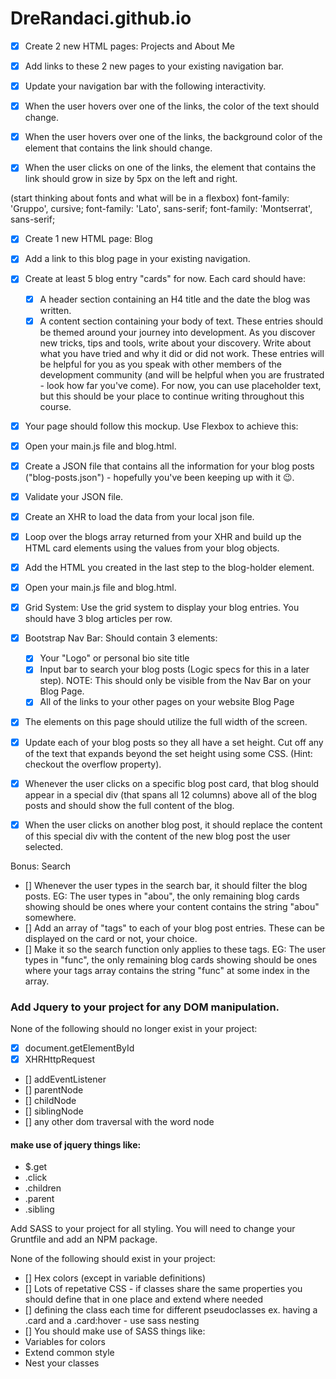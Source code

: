 # DreRandaci.github.io

- [x] Create 2 new HTML pages: Projects and About Me
- [x] Add links to these 2 new pages to your existing navigation bar.
- [x] Update your navigation bar with the following interactivity.

- [x] When the user hovers over one of the links, the color of the text should change.
- [x] When the user hovers over one of the links, the background color of the element that contains the link should change.
- [x] When the user clicks on one of the links, the element that contains the link should grow in size by 5px on the left and right.

(start thinking about fonts and what will be in a flexbox)
	font-family: 'Gruppo', cursive;
	font-family: 'Lato', sans-serif;
	font-family: 'Montserrat', sans-serif;

- [x] Create 1 new HTML page: Blog
- [x] Add a link to this blog page in your existing navigation.
- [x] Create at least 5 blog entry "cards" for now. Each card should have:
	- [x] A header section containing an H4 title and the date the blog was written.
    - [x] A content section containing your body of text. These entries should be themed around your journey into development. As you discover new tricks, tips and tools, write about your discovery. Write about what you have tried and why it did or did not work. These entries will be helpful for you as you speak with other members of the development community (and will be helpful when you are frustrated - look how far you've come). For now, you can use placeholder text, but this should be your place to continue writing throughout this course.
- [x] Your page should follow this mockup. Use Flexbox to achieve this: 

- [x] Open your main.js file and blog.html.
- [x] Create a JSON file that contains all the information for your blog posts ("blog-posts.json") - hopefully you've been keeping up with it 😉. 
- [x] Validate your JSON file.
- [x] Create an XHR to load the data from your local json file.
- [x] Loop over the blogs array returned from your XHR and build up the HTML card elements using the values from your blog objects.
- [x] Add the HTML you created in the last step to the blog-holder element.

- [x] Open your main.js file and blog.html.

- [x] Grid System: Use the grid system to display your blog entries. You should have 3 blog articles per row.

- [x] Bootstrap Nav Bar: Should contain 3 elements:
	- [x] Your "Logo" or personal bio site title
	- [x] Input bar to search your blog posts (Logic specs for this in a later step). NOTE: This should only be visible from the Nav Bar on your Blog Page.
	- [x] All of the links to your other pages on your website
	Blog Page

- [x] The elements on this page should utilize the full width of the screen.
- [x] Update each of your blog posts so they all have a set height. Cut off any of the text that expands beyond the set height using some CSS. (Hint: checkout the overflow property).
- [x] Whenever the user clicks on a specific blog post card, that blog should appear in a special div (that spans all 12 columns) above all of the blog posts and should show the full content of the blog. 
- [x] When the user clicks on another blog post, it should replace the content of this special div with the content of the new blog post the user selected.

Bonus: Search

- [] Whenever the user types in the search bar, it should filter the blog posts. EG: The user types in "abou", the only remaining blog cards showing should be ones where your content contains the string "abou" somewhere.
- [] Add an array of "tags" to each of your blog post entries. These can be displayed on the card or not, your choice. 
- [] Make it so the search function only applies to these tags. EG: The user types in "func", the only remaining blog cards showing should be ones where your tags array contains the string "func" at some index in the array.

### Add Jquery to your project for any DOM manipulation.

None of the following should no longer exist in your project:

- [x] document.getElementById
- [x] XHRHttpRequest
- [] addEventListener
- [] parentNode
- [] childNode
- [] siblingNode
- [] any other dom traversal with the word node

#### make use of jquery things like:
- $.get
- .click
- .children
- .parent
- .sibling

Add SASS to your project for all styling. You will need to change your Gruntfile and add an NPM package.

None of the following should exist in your project:

- [] Hex colors (except in variable definitions)
- [] Lots of repetative CSS - if classes share the same properties you should define that in one place and extend where needed
- [] defining the class each time for different pseudoclasses ex. having a .card and a .card:hover - use sass nesting
- [] You should make use of SASS things like:
- Variables for colors
- Extend common style
- Nest your classes